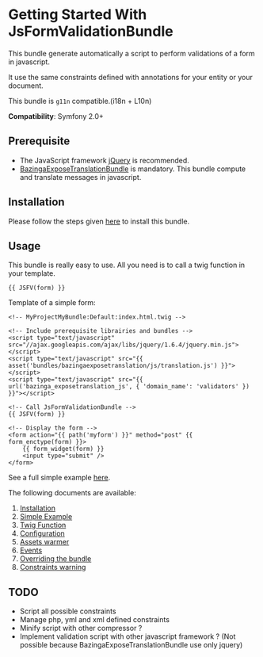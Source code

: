 Getting Started With JsFormValidationBundle
===========================================

This bundle generate automatically a script to perform validations of a form in javascript.

It use the same constraints defined with annotations for your entity or your document.

This bundle is `g11n` compatible.(i18n + L10n) 

**Compatibility**: Symfony 2.0+

## Prerequisite

* The JavaScript framework [jQuery](http://jquery.com/) is recommended.
* [BazingaExposeTranslationBundle](https://github.com/willdurand/BazingaExposeTranslationBundle) is mandatory. This bundle compute and translate messages in javascript.

## Installation

Please follow the steps given [here](https://github.com/APY/APYJsFormValidationBundle/blob/master/Resources/doc/installation.md) to install this bundle.

## Usage

This bundle is really easy to use. All you need is to call a twig function in your template.

`{{ JSFV(form) }}`

Template of a simple form:


    <!-- MyProjectMyBundle:Default:index.html.twig -->

	<!-- Include prerequisite librairies and bundles -->
	<script type="text/javascript" src="//ajax.googleapis.com/ajax/libs/jquery/1.6.4/jquery.min.js"></script>
	<script type="text/javascript" src="{{ asset('bundles/bazingaexposetranslation/js/translation.js') }}"></script>
	<script type="text/javascript" src="{{ url('bazinga_exposetranslation_js', { 'domain_name': 'validators' }) }}"></script>

	<!-- Call JsFormValidationBundle -->
	{{ JSFV(form) }}

	<!-- Display the form -->
	<form action="{{ path('myform') }}" method="post" {{ form_enctype(form) }}>
		{{ form_widget(form) }}
		<input type="submit" />
	</form>


See a full simple example [here](https://github.com/APY/APYJsFormValidationBundle/blob/master/Resources/doc/simple_example.md).

The following documents are available:

1. [Installation](https://github.com/APY/APYJsFormValidationBundle/blob/master/Resources/doc/installation.md)
2. [Simple Example](https://github.com/APY/APYJsFormValidationBundle/blob/master/Resources/doc/simple_example.md)
3. [Twig Function](https://github.com/APY/APYJsFormValidationBundle/blob/master/Resources/doc/twig_function.md)
4. [Configuration](https://github.com/APY/APYJsFormValidationBundle/blob/master/Resources/doc/configuration.md)
5. [Assets warmer](https://github.com/APY/APYJsFormValidationBundle/blob/master/Resources/doc/assets_warmer.md)
6. [Events](https://github.com/APY/APYJsFormValidationBundle/blob/master/Resources/doc/events.md)
7. [Overriding the bundle](https://github.com/APY/APYJsFormValidationBundle/blob/master/Resources/doc/overriding_the_bundle.md)
8. [Constraints warning](https://github.com/APY/APYJsFormValidationBundle/blob/master/Resources/doc/constraints_warning.md)

## TODO

* Script all possible constraints
* Manage php, yml and xml defined constraints
* Minify script with other compressor ?
* Implement validation script with other javascript framework ? (Not possible because BazingaExposeTranslationBundle use only jquery)
